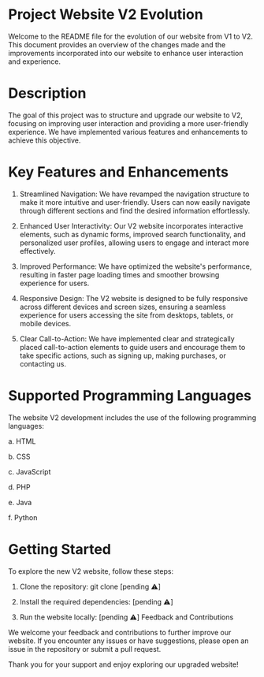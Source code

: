 # Project Website V2 Evolution

Welcome to the README file for the evolution of our website from V1 to V2. This document provides an overview of the changes made and the improvements incorporated into our website to enhance user interaction and experience.

# Description

The goal of this project was to structure and upgrade our website to V2, focusing on improving user interaction and providing a more user-friendly experience. We have implemented various features and enhancements to achieve this objective.

# Key Features and Enhancements

1. Streamlined Navigation: We have revamped the navigation structure to make it more intuitive and user-friendly. Users can now easily navigate through different sections and find the desired information effortlessly.

2. Enhanced User Interactivity: Our V2 website incorporates interactive elements, such as dynamic forms, improved search functionality, and personalized user profiles, allowing users to engage and interact more effectively.

3. Improved Performance: We have optimized the website's performance, resulting in faster page loading times and smoother browsing experience for users.

4. Responsive Design: The V2 website is designed to be fully responsive across different devices and screen sizes, ensuring a seamless experience for users accessing the site from desktops, tablets, or mobile devices.

5. Clear Call-to-Action: We have implemented clear and strategically placed call-to-action elements to guide users and encourage them to take specific actions, such as signing up, making purchases, or contacting us.

# Supported Programming Languages

The website V2 development includes the use of the following programming languages:

a. HTML

b. CSS

c. JavaScript

d. PHP

e. Java

f. Python

# Getting Started

To explore the new V2 website, follow these steps:

1. Clone the repository: git clone [pending ⚠️]

2. Install the required dependencies: [pending ⚠️]

3. Run the website locally: [pending ⚠️]
Feedback and Contributions

We welcome your feedback and contributions to further improve our website. If you encounter any issues or have suggestions, please open an issue in the repository or submit a pull request.

Thank you for your support and enjoy exploring our upgraded website!
